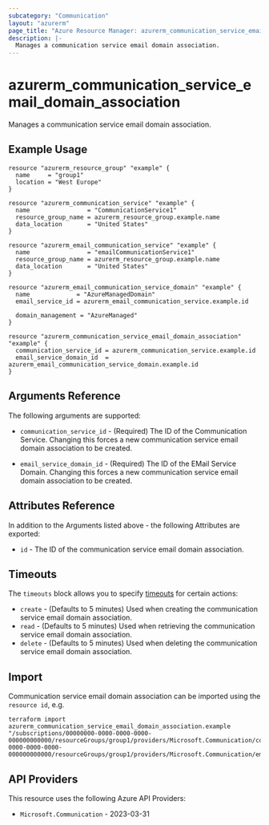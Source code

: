 ```yaml
---
subcategory: "Communication"
layout: "azurerm"
page_title: "Azure Resource Manager: azurerm_communication_service_email_domain_association"
description: |-
  Manages a communication service email domain association.
---
```


# azurerm_communication_service_email_domain_association

Manages a communication service email domain association.

## Example Usage

```hcl
resource "azurerm_resource_group" "example" {
  name     = "group1"
  location = "West Europe"
}

resource "azurerm_communication_service" "example" {
  name                = "CommunicationService1"
  resource_group_name = azurerm_resource_group.example.name
  data_location       = "United States"
}

resource "azurerm_email_communication_service" "example" {
  name                = "emailCommunicationService1"
  resource_group_name = azurerm_resource_group.example.name
  data_location       = "United States"
}

resource "azurerm_email_communication_service_domain" "example" {
  name             = "AzureManagedDomain"
  email_service_id = azurerm_email_communication_service.example.id

  domain_management = "AzureManaged"
}

resource "azurerm_communication_service_email_domain_association" "example" {
  communication_service_id = azurerm_communication_service.example.id
  email_service_domain_id  = azurerm_email_communication_service_domain.example.id
}
```

## Arguments Reference

The following arguments are supported:

* `communication_service_id` - (Required) The ID of the Communication Service. Changing this forces a new communication service email domain association to be created.

* `email_service_domain_id` - (Required) The ID of the EMail Service Domain. Changing this forces a new communication service email domain association to be created.

## Attributes Reference

In addition to the Arguments listed above - the following Attributes are exported: 

* `id` - The ID of the communication service email domain association.

## Timeouts

The `timeouts` block allows you to specify [timeouts](https://developer.hashicorp.com/terraform/language/resources/configure#define-operation-timeouts) for certain actions:

* `create` - (Defaults to 5 minutes) Used when creating the communication service email domain association.
* `read` - (Defaults to 5 minutes) Used when retrieving the communication service email domain association.
* `delete` - (Defaults to 5 minutes) Used when deleting the communication service email domain association.

## Import

Communication service email domain association can be imported using the `resource id`, e.g.

```shell
terraform import azurerm_communication_service_email_domain_association.example "/subscriptions/00000000-0000-0000-0000-000000000000/resourceGroups/group1/providers/Microsoft.Communication/communicationServices/communicationService1|/subscriptions/00000000-0000-0000-0000-000000000000/resourceGroups/group1/providers/Microsoft.Communication/emailServices/emailCommunicationService1/domains/domain1"
```

## API Providers
<!-- This section is generated, changes will be overwritten -->
This resource uses the following Azure API Providers:

* `Microsoft.Communication` - 2023-03-31
